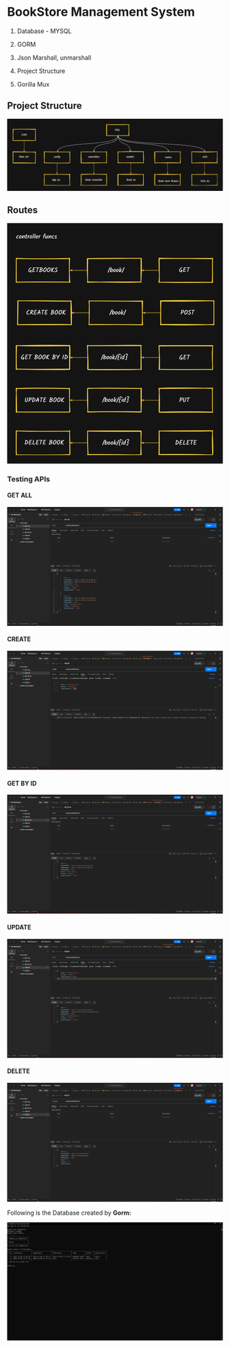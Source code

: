 # BookStore Management System

1. Database - MYSQL

1. GORM

1. Json Marshall, unmarshall

1. Project Structure

1. Gorilla Mux

## Project Structure

![](images/_6OshEzut7MTxrrFTkixkSIqIEGIjnaCgHRK8Lkl7Rw=.png)

## Routes

![](images/Vl0QgDQWz9zbBjjYdO_AtgCWRwkJO-BGgXYlUvYcxMI=.png)

### Testing APIs

#### GET ALL

![](images/0HYSu3tJOk_3dO8_-jTXBn26utK-Jo1sRjDr-UYcryI=.png)

#### CREATE

![](images/ZBKIVpMO7XxeRyOba8PGNpFrzf1LVj6i6xmg9TIOGgU=.png)

#### GET BY ID

![](images/LUbU67nBO_wwl0D6Iq0MiCM6K8xT0EltEzd1vnkVSkA=.png)

#### UPDATE

![](images/8Xtc3vf14g3wZcA0wLiDXJVY6BDnIYgmIezXg5k4VsY=.png)

#### DELETE

![](images/4BqJsxxk3cc2HJ2K06cr8sOSoWCT3gn3UYsoclStRNg=.png)

Following is the Database created by **Gorm:**

![](images/bcPtShPMbHNWQ5Ctq6bONoyNh11VhohtvOEo30dRySE=.png)